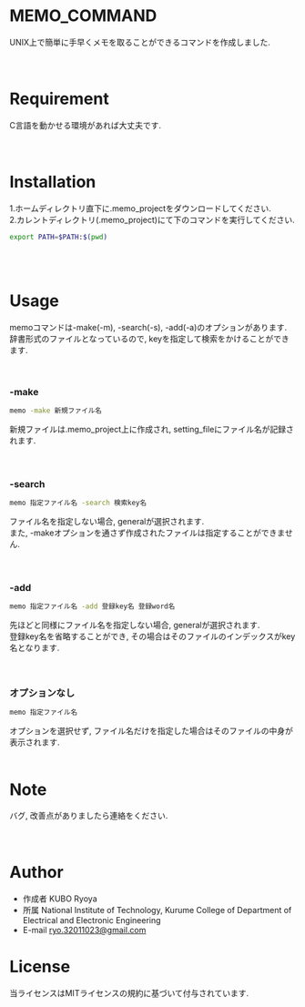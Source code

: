# MEMO_COMMAND
 
UNIX上で簡単に手早くメモを取ることができるコマンドを作成しました.
 <br>
 <br>
 <br>
# Requirement
 
C言語を動かせる環境があれば大丈夫です.
 <br>
 <br>
 <br>
# Installation
 
1.ホームディレクトリ直下に.memo_projectをダウンロードしてください.  
2.カレントディレクトリ(.memo_project)にて下のコマンドを実行してください.  
```bash
export PATH=$PATH:$(pwd)
```
<br>
<br>

# Usage
 
memoコマンドは-make(-m), -search(-s), -add(-a)のオプションがあります. 
辞書形式のファイルとなっているので, keyを指定して検索をかけることができます.  
  
<br>

### -make

```bash
memo -make 新規ファイル名
```
新規ファイルは.memo_project上に作成され, setting_fileにファイル名が記録されます.  
<br>
<br>

### -search

```bash
memo 指定ファイル名 -search 検索key名
```
  
ファイル名を指定しない場合, generalが選択されます.  
また, -makeオプションを通さず作成されたファイルは指定することができません.  
<br>
<br>

### -add

```bash
memo 指定ファイル名 -add 登録key名 登録word名
```

先ほどと同様にファイル名を指定しない場合, generalが選択されます.  
登録key名を省略することができ, その場合はそのファイルのインデックスがkey名となります.  
<br>
  <br>
### オプションなし

```bash
memo 指定ファイル名
```

オプションを選択せず, ファイル名だけを指定した場合はそのファイルの中身が表示されます.
<br>
  <br>
 
# Note
 
バグ, 改善点がありましたら連絡をください.
<br>
<br>
<br>

# Author
 
* 作成者 KUBO Ryoya  
* 所属 National Institute of Technology, Kurume College of Department of Electrical and Electronic Engineering  
* E-mail ryo.32011023@gmail.com  
 
   
# License
当ライセンスはMITライセンスの規約に基づいて付与されています.
 
